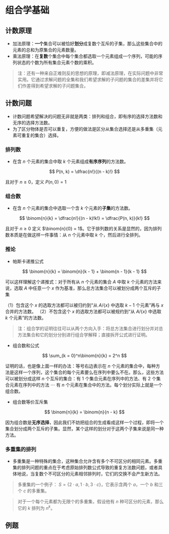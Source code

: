 # 组合学基础

## 计数原理

* 加法原理：**一个**集合可以被恰好**划分**成复数个互斥的子集，那么这些集合中的元素的总和为原集合的元素数量。
* 乘法原理：在**复数**个集合中每个集合都选取一个元素组成一个序列，可能的序列状态的个数为所有集合元素个数的乘积。

> 注：还有一种来自正难则反的思想的原理，即减法原理，在实际问题中非常实用。它通过求解问题的全集和我们希望求解的子问题的集合的差集并将它们作差得到希望求解的子问题集合。

## 计数问题

* 计数问题希望解决的问题无非就是两类：排列和组合，即有序的选择方法数和无序的选择方法数。
* 为了区分物体是否可以重复，方便的做法是区分从集合选择还是从多重集（元素可重复的集合）选择。

### 排列数

* 在含 $n$ 个元素的集合中取 $k$ 个元素组成**有序序列**的方法数。

$$
P(n, k) = \dfrac{n!}{(n - k)!}
$$

且对于 $n \ge 0$，定义 $P(n, 0) = 1$

### 组合数

* 在含 $n$ 个元素的集合中选取一个含 $k$ 个元素的**子集**的方法数。

$$
\binom{n}{k} = \dfrac{n!}{(n - k)!k!} = \dfrac{P(n, k)}{k!}
$$

且对于 $n \ge 0$ 定义 $\binom{n}{0} = 1$。它于排列数的关系是显然的，因为排列数本质是在做这样一件事情：从 $n$ 个元素中取 $k$ 个，然后进行全排列。

### 推论

* 帕斯卡递推公式

$$
\binom{n}{k} = \binom{n}{k - 1} + \binom{n - 1}{k - 1}
$$

可以这样理解这个递推式：对于所有从 $n$ 个元素的集合 $A$ 中取 $k$ 个元素的方法来说，选取 $A$ 中任意一个 $x$ 作为基准，那么总方法集合可以被划分成两个互斥的子集

（1）包含这个 $x$ 的选取方法都可以被归约到“从 $A/ \{x\}$ 中选取 $k - 1$ 个元素”再与 $x$ 合并的方法数。
（2）不包含这个 $x$ 的选取方法都可以被规约到“从 $A/ \{x\}$ 中选取 $k$ 个元素”的方法数。

> 注：组合学的证明往往可以从两个方向入手：将总方法集合进行划分并对总方法集合和它的划分分别进行组合学解释；直接拆开公式进行证明。

* 组合数和公式

$$
\sum_{k = 0}^n\binom{n}{k} = 2^n
$$

证明的话，也是像上面一样的办法：等号右边表示在 $n$ 个元素的集合中，每种方法是这样一个序列，这个集合的每个元素要么在序列中要么不在。那么，这些方法可以被划分成这样 $n$ 个互斥的集合：有 $1$ 个集合元素在序列中的方法、有 $2$ 个集合元素在序列中的方法 $\cdots$ 有 $n$ 个元素在集合中的方法。每个划分实际上就是一个组合数。

* 组合数等价互斥集

$$
\binom{n}{k} = \binom{n}{n - k}
$$

因为组合数是**无序选择**，因此我们不妨把组合的生成看成这样一个过程，即将一个集合划分成两个互斥的子集。显然，某个这样的划分对于这两个子集来说是同一种方法。

### 多重集的排列

* 多重集是一种特殊的集合，这种集合允许含有多个不可区分的相同元素。多重集的排列问题的重点在于考虑原始排列数公式导致的重复方法数问题，或者具体地说，当复数个不可区分的元素相邻排列时，它们的交换不会产生新方法。

> 多重集的一个例子： $S = \{2\cdot a, 1\cdot b, 3\cdot c\}$，它表示含两个 $a$，一个 $b$ 和三个 $c$ 的多重集。

> 对于一个每个元素都为无限个的多重集，假设他有 $n$ 种可区分的元素，那么它的 $k$ 排列为 $n ^ k$。

## 例题

